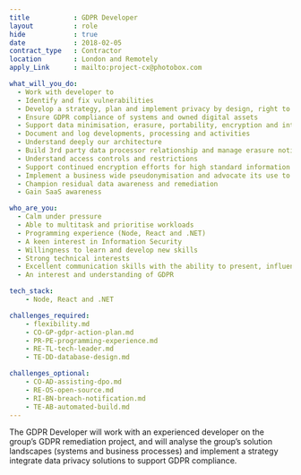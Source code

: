 ```yaml
---
title           : GDPR Developer
layout          : role
hide            : true
date            : 2018-02-05
contract_type   : Contractor
location        : London and Remotely
apply_Link      : mailto:project-cx@photobox.com

what_will_you_do:
  - Work with developer to
  - Identify and fix vulnerabilities
  - Develop a strategy, plan and implement privacy by design, right to be forgotten and DSAR
  - Ensure GDPR compliance of systems and owned digital assets
  - Support data minimisation, erasure, portability, encryption and integrity
  - Document and log developments, processing and activities
  - Understand deeply our architecture
  - Build 3rd party data processor relationship and manage erasure notifications
  - Understand access controls and restrictions
  - Support continued encryption efforts for high standard information security
  - Implement a business wide pseudonymisation and advocate its use to maintain compliance
  - Champion residual data awareness and remediation
  - Gain SaaS awareness

who_are_you:
  - Calm under pressure
  - Able to multitask and prioritise workloads
  - Programming experience (Node, React and .NET)
  - A keen interest in Information Security
  - Willingness to learn and develop new skills
  - Strong technical interests
  - Excellent communication skills with the ability to present, influence and engage
  - An interest and understanding of GDPR

tech_stack:
    - Node, React and .NET

challenges_required:
    - flexibility.md
    - CO-GP-gdpr-action-plan.md
    - PR-PE-programming-experience.md
    - RE-TL-tech-leader.md
    - TE-DD-database-design.md

challenges_optional:
    - CO-AD-assisting-dpo.md
    - RE-OS-open-source.md
    - RI-BN-breach-notification.md
    - TE-AB-automated-build.md
---
```


The GDPR Developer will work with an experienced developer on the group’s GDPR remediation project, and will analyse the group’s solution landscapes (systems and business processes) and implement a strategy integrate data privacy solutions to support GDPR compliance. 

